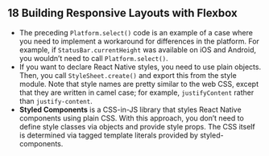## 18 Building Responsive Layouts with Flexbox
- The preceding `Platform.select()` code is an example of a case where you need to implement a workaround for differences in the platform. For example, if `StatusBar.currentHeight` was available on iOS and Android, you wouldn’t need to call `Platform.select()`.
-  If you want to declare React Native styles, you need to use plain objects. Then, you call `StyleSheet.create()` and export this from the style module. Note that style names are pretty similar to the web CSS, except that they are written in camel case; for example, `justifyContent` rather than `justify-content`.
- **Styled Components** is a CSS-in-JS library that styles React Native components using plain CSS. With this approach, you don’t need to define style classes via objects and provide style props. The CSS itself is determined via tagged template literals provided by styled-components.